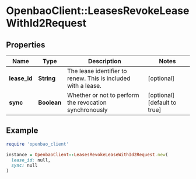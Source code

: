 # OpenbaoClient::LeasesRevokeLeaseWithId2Request

## Properties

| Name | Type | Description | Notes |
| ---- | ---- | ----------- | ----- |
| **lease_id** | **String** | The lease identifier to renew. This is included with a lease. | [optional] |
| **sync** | **Boolean** | Whether or not to perform the revocation synchronously | [optional][default to true] |

## Example

```ruby
require 'openbao_client'

instance = OpenbaoClient::LeasesRevokeLeaseWithId2Request.new(
  lease_id: null,
  sync: null
)
```

